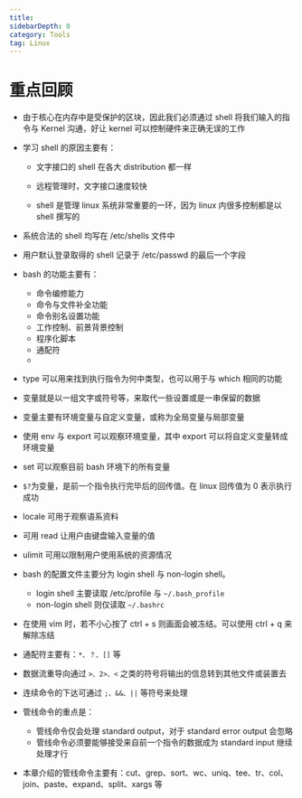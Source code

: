```yaml
---
title: 
sidebarDepth: 0 
category: Tools 
tag: Linux
---
```

# 重点回顾

- 由于核心在内存中是受保护的区块，因此我们必须通过 shell 将我们输入的指令与 Kernel 沟通，好让 kernel 可以控制硬件来正确无误的工作
- 学习 shell 的原因主要有：

  - 文字接口的 shell 在各大 distribution 都一样

  - 远程管理时，文字接口速度较快

  - shell 是管理 linux 系统非常重要的一环，因为 linux 内很多控制都是以 shell 撰写的
- 系统合法的 shell 均写在 /etc/shells 文件中
- 用户默认登录取得的 shell 记录于 /etc/passwd 的最后一个字段
- bash 的功能主要有：

  - 命令编修能力
  - 命令与文件补全功能
  - 命令别名设置功能
  - 工作控制、前景背景控制
  - 程序化脚本
  - 通配符
  - 
- type 可以用来找到执行指令为何中类型，也可以用于与 which 相同的功能
- 变量就是以一组文字或符号等，来取代一些设置或是一串保留的数据
- 变量主要有环境变量与自定义变量，或称为全局变量与局部变量
- 使用 env 与 export 可以观察环境变量，其中 export 可以将自定义变量转成环境变量
- set 可以观察目前 bash 环境下的所有变量
- `$?`为变量，是前一个指令执行完毕后的回传值。在 linux 回传值为 0 表示执行成功
- locale 可用于观察语系资料
- 可用 read 让用户由键盘输入变量的值
- ulimit 可用以限制用户使用系统的资源情况
- bash 的配置文件主要分为 login shell 与 non-login shell。
  - login shell 主要读取 /etc/profile 与 `~/.bash_profile`
  - non-login shell 则仅读取 `~/.bashrc`
- 在使用 vim 时，若不小心按了 ctrl + s 则画面会被冻结。可以使用 ctrl + q 来解除冻结
- 通配符主要有：`*、？、[]` 等
- 数据流重导向通过 `>、2>、<` 之类的符号将输出的信息转到其他文件或装置去
- 连续命令的下达可通过 `;、&&、||` 等符号来处理
- 管线命令的重点是：
  - 管线命令仅会处理 standard output，对于 standard error output 会忽略
  - 管线命令必须要能够接受来自前一个指令的数据成为 standard input 继续处理才行
- 本章介绍的管线命令主要有：cut、grep、sort、wc、uniq、tee、tr、col、join、paste、expand、split、xargs 等